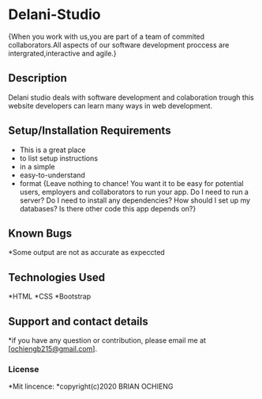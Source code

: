 # Delani-Studio
{When you work with us,you are part of a team of commited collaborators.All aspects of our software development proccess are intergrated,interactive and agile.}
## Description
Delani studio deals with software development and colaboration trough this website developers can learn many ways in web development.
## Setup/Installation Requirements
* This is a great place
* to list setup instructions
* in a simple
* easy-to-understand
* format
{Leave nothing to chance! You want it to be easy for potential users, employers and collaborators to run your app. Do I need to run a server? Do I need to install any dependencies? How should I set up my databases? Is there other code this app depends on?}
## Known Bugs
*Some output are not as accurate as expeccted
## Technologies Used
*HTML
*CSS
*Bootstrap
## Support and contact details
 *if you have any question or contribution, please email me at [ochiengb215@gmail.com].
### License
*Mit lincence:
*copyright(c)2020 BRIAN OCHIENG
  
